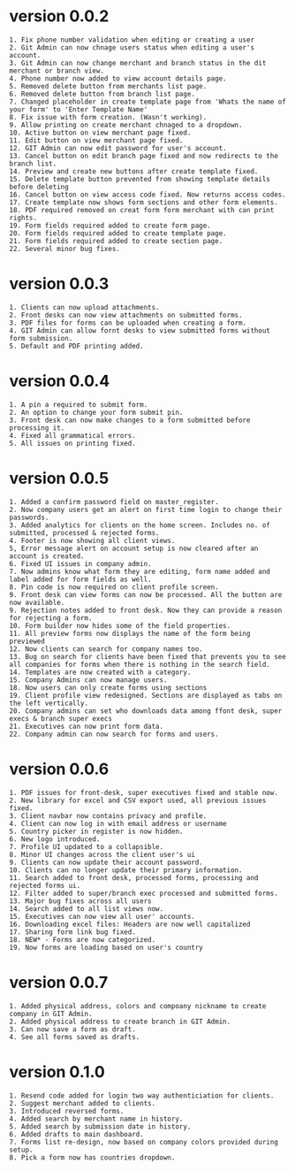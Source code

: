 # version 0.0.2

    1. Fix phone number validation when editing or creating a user
    2. Git Admin can now chnage users status when editing a user's account.
    3. Git Admin can now change merchant and branch status in the dit merchant or branch view.
    4. Phone number now added to view account details page.
    5. Removed delete button from merchants list page.
    6. Removed delete button from branch list page.
    7. Changed placeholder in create template page from 'Whats the name of your form' to 'Enter Template Name'
    8. Fix issue with form creation. (Wasn't working).
    9. Allow printing on create merchant chnaged to a dropdown.
    10. Active button on view merchant page fixed.
    11. Edit button on view merchant page fixed.
    12. GIT Admin can now edit password for user's account.
    13. Cancel button on edit branch page fixed and now redirects to the branch list.
    14. Preview and create new buttons after create template fixed.
    15. Delete template button prevented from showing template details before deleting
    16. Cancel button on view access code fixed. Now returns access codes.
    17. Create template now shows form sections and other form elements.
    18. PDF required removed on creat form form merchant with can print rights.
    19. Form fields required added to create form page.
    20. Form fields required added to create template page.
    21. Form fields required added to create section page.
    22. Several minor bug fixes.

# version 0.0.3
    1. Clients can now upload attachments.
    2. Front desks can now view attachments on submitted forms.
    3. PDF files for forms can be uploaded when creating a form.
    4. GIT Admin can allow fornt desks to view submitted forms without form submission.
    5. Default and PDF printing added.

# version 0.0.4
    1. A pin a required to submit form.
    2. An option to change your form submit pin.
    3. Front desk can now make changes to a form submitted before processing it.
    4. Fixed all grammatical errors.
    5. All issues on printing fixed.

# version 0.0.5
    1. Added a confirm password field on master_register.
    2. Now company users get an alert on first time login to change their passwords.
    3. Added analytics for clients on the home screen. Includes no. of submitted, processed & rejected forms.
    4. Footer is now showing all client views.
    5, Error message alert on account setup is now cleared after an account is created.
    6. Fixed UI issues in company admin.
    7. Now admins know what form they are editing, form name added and label added for form fields as well.
    8. Pin code is now required on client profile screen.
    9. Front desk can view forms can now be processed. All the button are now available.
    9. Rejection notes added to front desk. Now they can provide a reason for rejecting a form.
    10. Form builder now hides some of the field properties.
    11. All preview forms now displays the name of the form being previewed
    12. Now clients can search for company names too.
    13. Bug on search for clients have been fixed that prevents you to see all companies for forms when there is nothing in the search field.
    14. Templates are now created with a category.
    15. Company Admins can now manage users.
    18. Now users can only create forms using sections
    19. Client profile view redesigned. Sections are displayed as tabs on the left vertically.
    20. Company admins can set who downloads data among ffont desk, super execs & branch super execs
    21. Executives can now print form data.
    22. Company admin can now search for forms and users.

# version 0.0.6
    1. PDF issues for front-desk, super executives fixed and stable now.
    2. New library for excel and CSV export used, all previous issues fixed.
    3. Client navbar now contains privacy and profile.
    4. Client can now log in with email address or username
    5. Country picker in register is now hidden.
    6. New logo introduced.
    7. Profile UI updated to a collapsible.
    8. Minor UI changes across the client user's ui
    9. Clients can now update their account password.
    10. Clients can no longer update their primary information.
    11. Search added to front desk, processed forms, processing and rejected forms ui.
    12. Filter added to super/branch exec processed and submitted forms.
    13. Major bug fixes across all users
    14. Search added to all list views now.
    15. Executives can now view all user' accounts.
    16. Downloading excel files: Headers are now well capitalized
    17. Sharing form link bug fixed.
    18. NEW* - Forms are now categorized.
    19. Now forms are loading based on user's country


# version 0.0.7
    1. Added physical address, colors and compoany nickname to create company in GIT Admin.
    2. Added physical address to create branch in GIT Admin.
    3. Can now save a form as draft.
    4. See all forms saved as drafts.

# version 0.1.0
    1. Resend code added for login two way authenticiation for clients.
    2. Suggest merchant added to clients.
    3. Introduced reversed forms.
    4. Added search by merchant name in history.
    5. Added search by submission date in history.
    6. Added drafts to main dashboard.
    7. Forms list re-design, now based on company colors provided during setup.
    8. Pick a form now has countries dropdown.
    